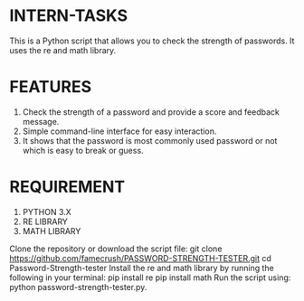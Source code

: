 # INTERN-TASKS

This is a Python script that allows you to check the strength of passwords. It uses the re and math library.

# FEATURES
1. Check the strength of a password and provide a score and feedback message. 
2. Simple command-line interface for easy interaction.
3. It shows that the password is most commonly used password or not which is easy to break or guess.

# REQUIREMENT
1. PYTHON 3.X
2. RE LIBRARY
3. MATH LIBRARY

Clone the repository or download the script file:
git clone https://github.com/famecrush/PASSWORD-STRENGTH-TESTER.git
cd Password-Strength-tester
Install the re and math library by running the following in your terminal:
pip install re
pip install math
Run the script using:
python password-strength-tester.py.
